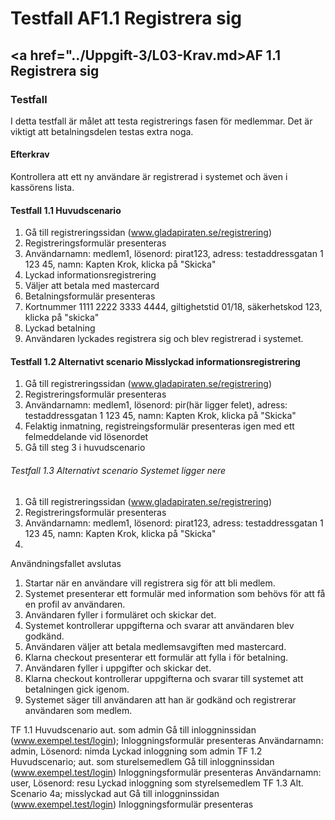 # Testfall AF1.1 Registrera sig
## <a href="../Uppgift-3/L03-Krav.md>AF 1.1 Registrera sig</a>
### Testfall
I detta testfall är målet att testa registrerings fasen för medlemmar. 
Det är viktigt att betalningsdelen testas extra noga.
#### Efterkrav
Kontrollera att ett ny användare är registrerad i systemet och även i kassörens lista.
#### Testfall 1.1 Huvudscenario
1. Gå till registreringssidan (www.gladapiraten.se/registrering)
2. Registreringsformulär presenteras
3. Användarnamn: medlem1, lösenord: pirat123, adress: testaddressgatan 1 123 45, namn: Kapten Krok, klicka på "Skicka"
4. Lyckad informationsregistrering
5. Väljer att betala med mastercard
6. Betalningsformulär presenteras
7. Kortnummer 1111 2222 3333 4444, giltighetstid 01/18, säkerhetskod 123, klicka på "skicka"
8. Lyckad betalning
9. Användaren lyckades registrera sig och blev registrerad i systemet.

#### Testfall 1.2 Alternativt scenario Misslyckad informationsregistrering 
1. Gå till registreringssidan (www.gladapiraten.se/registrering)
2. Registreringsformulär presenteras
3. Användarnamn: medlem1, lösenord: pir(här ligger felet), adress: testaddressgatan 1 123 45, namn: Kapten Krok, klicka på "Skicka"
4. Felaktig inmatning, registreingsformulär presenteras igen med ett felmeddelande vid lösenordet
5. Gå till steg 3 i huvudscenario

###### Testfall 1.3 Alternativt scenario Systemet ligger nere
1. Gå till registreringssidan (www.gladapiraten.se/registrering)
2. Registreringsformulär presenteras
3. Användarnamn: medlem1, lösenord: pirat123, adress: testaddressgatan 1 123 45, namn: Kapten Krok, klicka på "Skicka"
4. 

Användningsfallet avslutas




1. Startar när en användare vill registrera sig för att bli medlem.
2. Systemet presenterar ett formulär med information som behövs för att få en profil av användaren.
3. Användaren fyller i formuläret och skickar det.
4. Systemet kontrollerar uppgifterna och svarar att användaren blev godkänd.
5. Användaren väljer att betala medlemsavgiften med mastercard.
6. Klarna checkout presenterar ett formulär att fylla i för betalning.
7. Användaren fyller i uppgifter och skickar det.
8. Klarna checkout kontrollerar uppgifterna och svarar till systemet att betalningen gick igenom.
9. Systemet säger till användaren att han är godkänd och registrerar användaren som medlem.

TF 1.1 Huvudscenario aut. som admin
Gå till inloggninssidan (www.exempel.test/login);
Inloggningsformulär presenteras
Användarnamn: admin, Lösenord: nimda
Lyckad inloggning som admin
TF 1.2 Huvudscenario; aut. som sturelsemedlem
Gå till inloggninssidan (www.exempel.test/login)
Inloggningsformulär presenteras
Användarnamn: user, Lösenord: resu
Lyckad inloggning som styrelsemedlem
TF 1.3 Alt. Scenario 4a; misslyckad aut
Gå till inloggninssidan (www.exempel.test/login)
Inloggningsformulär presenteras